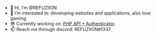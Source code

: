 - 👋 Hi, I’m @REFUZIION
- 👀 I’m interested in: developing websites and applications, also love gaming.
- 😎 Currently working on: <a target="_blank" href="https://github.com/REFUZIION/php-api-with-authentication-system/">PHP API + Authenticator</a>.
- 📫 Reach me through discord: REFUZIION#1337
